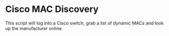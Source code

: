 # Cisco MAC Discovery
This script will log into a Cisco switch, grab a list of dynamic MACs and look up the manufacturer online.
